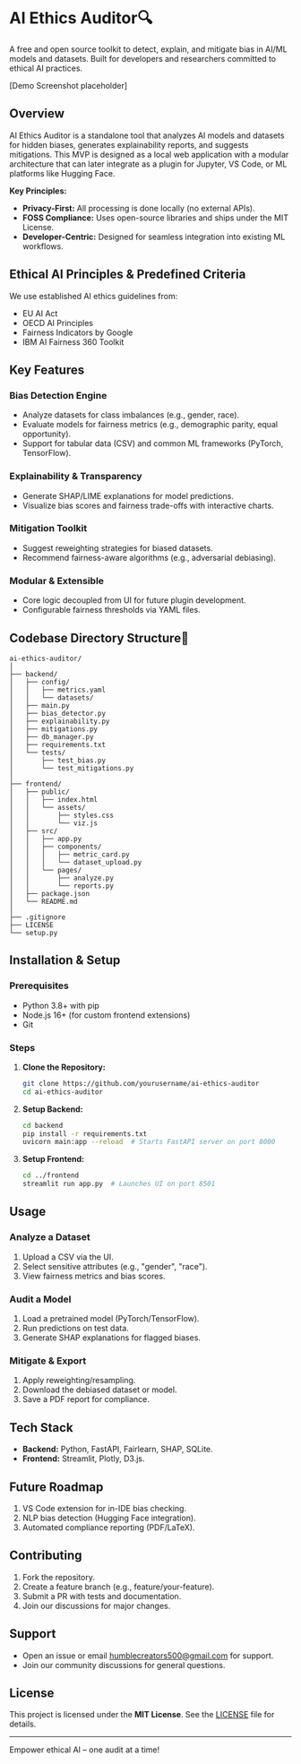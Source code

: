 # AI Ethics Auditor🔍

A free and open source toolkit to detect, explain, and mitigate bias in AI/ML models and datasets. Built for developers and researchers committed to ethical AI practices.

[Demo Screenshot placeholder]

## Overview

AI Ethics Auditor is a standalone tool that analyzes AI models and datasets for hidden biases, generates explainability reports, and suggests mitigations. This MVP is designed as a local web application with a modular architecture that can later integrate as a plugin for Jupyter, VS Code, or ML platforms like Hugging Face.

**Key Principles:**
- **Privacy-First:** All processing is done locally (no external APIs).
- **FOSS Compliance:** Uses open-source libraries and ships under the MIT License.
- **Developer-Centric:** Designed for seamless integration into existing ML workflows.

## Ethical AI Principles & Predefined Criteria

We use established AI ethics guidelines from:
- EU AI Act
- OECD AI Principles
- Fairness Indicators by Google
- IBM AI Fairness 360 Toolkit

## Key Features

### Bias Detection Engine
- Analyze datasets for class imbalances (e.g., gender, race).
- Evaluate models for fairness metrics (e.g., demographic parity, equal opportunity).
- Support for tabular data (CSV) and common ML frameworks (PyTorch, TensorFlow).

### Explainability & Transparency
- Generate SHAP/LIME explanations for model predictions.
- Visualize bias scores and fairness trade-offs with interactive charts.

### Mitigation Toolkit
- Suggest reweighting strategies for biased datasets.
- Recommend fairness-aware algorithms (e.g., adversarial debiasing).

### Modular & Extensible
- Core logic decoupled from UI for future plugin development.
- Configurable fairness thresholds via YAML files.

## Codebase Directory Structure📂

```
ai-ethics-auditor/
│
├── backend/
│   ├── config/
│   │   ├── metrics.yaml
│   │   └── datasets/
│   ├── main.py
│   ├── bias_detector.py
│   ├── explainability.py
│   ├── mitigations.py
│   ├── db_manager.py
│   ├── requirements.txt
│   └── tests/
│       ├── test_bias.py
│       └── test_mitigations.py
│
├── frontend/
│   ├── public/
│   │   ├── index.html
│   │   └── assets/
│   │       ├── styles.css
│   │       └── viz.js
│   ├── src/
│   │   ├── app.py
│   │   ├── components/
│   │   │   ├── metric_card.py
│   │   │   └── dataset_upload.py
│   │   └── pages/
│   │       ├── analyze.py
│   │       └── reports.py
│   ├── package.json
│   └── README.md
│
├── .gitignore
├── LICENSE
└── setup.py
```

## Installation & Setup

### Prerequisites
- Python 3.8+ with pip
- Node.js 16+ (for custom frontend extensions)
- Git

### Steps
1. **Clone the Repository:**
   ```bash
   git clone https://github.com/yourusername/ai-ethics-auditor
   cd ai-ethics-auditor
   ```

2. **Setup Backend:**
   ```bash
   cd backend
   pip install -r requirements.txt
   uvicorn main:app --reload  # Starts FastAPI server on port 8000
   ```

3. **Setup Frontend:**
   ```bash
   cd ../frontend
   streamlit run app.py  # Launches UI on port 8501
   ```

## Usage

### Analyze a Dataset
1. Upload a CSV via the UI.
2. Select sensitive attributes (e.g., "gender", "race").
3. View fairness metrics and bias scores.

### Audit a Model
1. Load a pretrained model (PyTorch/TensorFlow).
2. Run predictions on test data.
3. Generate SHAP explanations for flagged biases.

### Mitigate & Export
1. Apply reweighting/resampling.
2. Download the debiased dataset or model.
3. Save a PDF report for compliance.

## Tech Stack
- **Backend:** Python, FastAPI, Fairlearn, SHAP, SQLite.
- **Frontend:** Streamlit, Plotly, D3.js.

## Future Roadmap
1. VS Code extension for in-IDE bias checking.
2. NLP bias detection (Hugging Face integration).
3. Automated compliance reporting (PDF/LaTeX).

## Contributing
1. Fork the repository.
2. Create a feature branch (e.g., feature/your-feature).
3. Submit a PR with tests and documentation.
4. Join our discussions for major changes.

## Support
- Open an issue or email humblecreators500@gmail.com for support.
- Join our community discussions for general questions.

## License
This project is licensed under the **MIT License**. See the [LICENSE](./LICENSE) file for details.

---

Empower ethical AI – one audit at a time!
